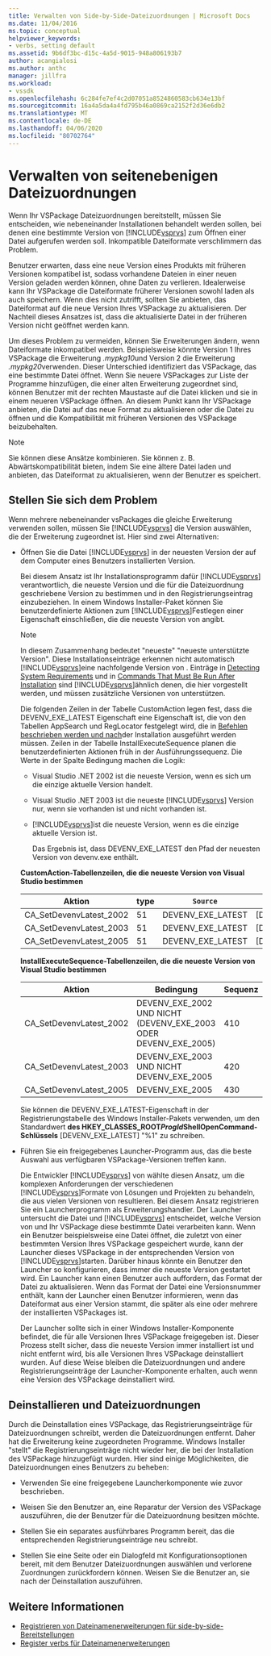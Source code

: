 ```yaml
---
title: Verwalten von Side-by-Side-Dateizuordnungen | Microsoft Docs
ms.date: 11/04/2016
ms.topic: conceptual
helpviewer_keywords:
- verbs, setting default
ms.assetid: 9b6df3bc-d15c-4a5d-9015-948a806193b7
author: acangialosi
ms.author: anthc
manager: jillfra
ms.workload:
- vssdk
ms.openlocfilehash: 6c284fe7ef4c2d07051a8524860583cb634e13bf
ms.sourcegitcommit: 16a4a5da4a4fd795b46a0869ca2152f2d36e6db2
ms.translationtype: MT
ms.contentlocale: de-DE
ms.lasthandoff: 04/06/2020
ms.locfileid: "80702764"
---
```

# <a name="manage-side-by-side-file-associations"></a>Verwalten von seitenebenigen Dateizuordnungen

Wenn Ihr VSPackage Dateizuordnungen bereitstellt, müssen Sie entscheiden, wie nebeneinander Installationen behandelt werden sollen, bei denen eine bestimmte Version von [!INCLUDE[vsprvs](../code-quality/includes/vsprvs_md.md)] zum Öffnen einer Datei aufgerufen werden soll. Inkompatible Dateiformate verschlimmern das Problem.

Benutzer erwarten, dass eine neue Version eines Produkts mit früheren Versionen kompatibel ist, sodass vorhandene Dateien in einer neuen Version geladen werden können, ohne Daten zu verlieren. Idealerweise kann Ihr VSPackage die Dateiformate früherer Versionen sowohl laden als auch speichern. Wenn dies nicht zutrifft, sollten Sie anbieten, das Dateiformat auf die neue Version Ihres VSPackage zu aktualisieren. Der Nachteil dieses Ansatzes ist, dass die aktualisierte Datei in der früheren Version nicht geöffnet werden kann.

Um dieses Problem zu vermeiden, können Sie Erweiterungen ändern, wenn Dateiformate inkompatibel werden. Beispielsweise könnte Version 1 Ihres VSPackage die Erweiterung *.mypkg10*und Version 2 die Erweiterung *.mypkg20*verwenden. Dieser Unterschied identifiziert das VSPackage, das eine bestimmte Datei öffnet. Wenn Sie neuere VSPackages zur Liste der Programme hinzufügen, die einer alten Erweiterung zugeordnet sind, können Benutzer mit der rechten Maustaste auf die Datei klicken und sie in einem neueren VSPackage öffnen. An diesem Punkt kann Ihr VSPackage anbieten, die Datei auf das neue Format zu aktualisieren oder die Datei zu öffnen und die Kompatibilität mit früheren Versionen des VSPackage beizubehalten.

> [!NOTE]
> Sie können diese Ansätze kombinieren. Sie können z. B. Abwärtskompatibilität bieten, indem Sie eine ältere Datei laden und anbieten, das Dateiformat zu aktualisieren, wenn der Benutzer es speichert.

## <a name="face-the-problem"></a>Stellen Sie sich dem Problem

Wenn mehrere nebeneinander vsPackages die gleiche Erweiterung verwenden sollen, müssen Sie [!INCLUDE[vsprvs](../code-quality/includes/vsprvs_md.md)] die Version auswählen, die der Erweiterung zugeordnet ist. Hier sind zwei Alternativen:

- Öffnen Sie die Datei [!INCLUDE[vsprvs](../code-quality/includes/vsprvs_md.md)] in der neuesten Version der auf dem Computer eines Benutzers installierten Version.

   Bei diesem Ansatz ist Ihr Installationsprogramm dafür [!INCLUDE[vsprvs](../code-quality/includes/vsprvs_md.md)] verantwortlich, die neueste Version und die für die Dateizuordnung geschriebene Version zu bestimmen und in den Registrierungseintrag einzubeziehen. In einem Windows Installer-Paket können Sie benutzerdefinierte Aktionen zum [!INCLUDE[vsprvs](../code-quality/includes/vsprvs_md.md)]Festlegen einer Eigenschaft einschließen, die die neueste Version von angibt.

  > [!NOTE]
  > In diesem Zusammenhang bedeutet "neueste" "neueste unterstützte Version". Diese Installationseinträge erkennen nicht automatisch [!INCLUDE[vsprvs](../code-quality/includes/vsprvs_md.md)]eine nachfolgende Version von . Einträge in [Detecting System Requirements](../extensibility/internals/detecting-system-requirements.md) und in [Commands That Must Be Run After Installation](../extensibility/internals/commands-that-must-be-run-after-installation.md) sind [!INCLUDE[vsprvs](../code-quality/includes/vsprvs_md.md)]ähnlich denen, die hier vorgestellt werden, und müssen zusätzliche Versionen von unterstützen.

   Die folgenden Zeilen in der Tabelle CustomAction legen fest, dass die DEVENV_EXE_LATEST Eigenschaft eine Eigenschaft ist, die von den Tabellen AppSearch und RegLocator festgelegt wird, die in [Befehlen beschrieben werden und nach](../extensibility/internals/commands-that-must-be-run-after-installation.md)der Installation ausgeführt werden müssen. Zeilen in der Tabelle InstallExecuteSequence planen die benutzerdefinierten Aktionen früh in der Ausführungssequenz. Die Werte in der Spalte Bedingung machen die Logik:

  - Visual Studio .NET 2002 ist die neueste Version, wenn es sich um die einzige aktuelle Version handelt.

  - Visual Studio .NET 2003 ist die neueste [!INCLUDE[vsprvs](../code-quality/includes/vsprvs_md.md)] Version nur, wenn sie vorhanden ist und nicht vorhanden ist.

  - [!INCLUDE[vsprvs](../code-quality/includes/vsprvs_md.md)]ist die neueste Version, wenn es die einzige aktuelle Version ist.

    Das Ergebnis ist, dass DEVENV_EXE_LATEST den Pfad der neuesten Version von devenv.exe enthält.

  **CustomAction-Tabellenzeilen, die die neueste Version von Visual Studio bestimmen**

  |Aktion|type|`Source`|Ziel|
  |------------|----------|------------|------------|
  |CA_SetDevenvLatest_2002|51|DEVENV_EXE_LATEST|[DEVENV_EXE_2002]|
  |CA_SetDevenvLatest_2003|51|DEVENV_EXE_LATEST|[DEVENV_EXE_2003]|
  |CA_SetDevenvLatest_2005|51|DEVENV_EXE_LATEST|[DEVENV_EXE_2005]|

  **InstallExecuteSequence-Tabellenzeilen, die die neueste Version von Visual Studio bestimmen**

  |Aktion|Bedingung|Sequenz|
  |------------|---------------|--------------|
  |CA_SetDevenvLatest_2002|DEVENV_EXE_2002 UND NICHT (DEVENV_EXE_2003 ODER DEVENV_EXE_2005)|410|
  |CA_SetDevenvLatest_2003|DEVENV_EXE_2003 UND NICHT DEVENV_EXE_2005|420|
  |CA_SetDevenvLatest_2005|DEVENV_EXE_2005|430|

   Sie können die DEVENV_EXE_LATEST-Eigenschaft in der Registrierungstabelle des Windows Installer-Pakets verwenden, um den Standardwert **des HKEY_CLASSES_ROOT*ProgId*ShellOpenCommand-Schlüssels** [DEVENV_EXE_LATEST] "%1" zu schreiben.

- Führen Sie ein freigegebenes Launcher-Programm aus, das die beste Auswahl aus verfügbaren VSPackage-Versionen treffen kann.

   Die Entwickler [!INCLUDE[vsprvs](../code-quality/includes/vsprvs_md.md)] von wählte diesen Ansatz, um die komplexen Anforderungen der verschiedenen [!INCLUDE[vsprvs](../code-quality/includes/vsprvs_md.md)]Formate von Lösungen und Projekten zu behandeln, die aus vielen Versionen von resultieren. Bei diesem Ansatz registrieren Sie ein Launcherprogramm als Erweiterungshandler. Der Launcher untersucht die Datei und [!INCLUDE[vsprvs](../code-quality/includes/vsprvs_md.md)] entscheidet, welche Version von und Ihr VSPackage diese bestimmte Datei verarbeiten kann. Wenn ein Benutzer beispielsweise eine Datei öffnet, die zuletzt von einer bestimmten Version Ihres VSPackage gespeichert wurde, kann der Launcher dieses VSPackage in der entsprechenden Version von [!INCLUDE[vsprvs](../code-quality/includes/vsprvs_md.md)]starten. Darüber hinaus könnte ein Benutzer den Launcher so konfigurieren, dass immer die neueste Version gestartet wird. Ein Launcher kann einen Benutzer auch auffordern, das Format der Datei zu aktualisieren. Wenn das Format der Datei eine Versionsnummer enthält, kann der Launcher einen Benutzer informieren, wenn das Dateiformat aus einer Version stammt, die später als eine oder mehrere der installierten VSPackages ist.

   Der Launcher sollte sich in einer Windows Installer-Komponente befindet, die für alle Versionen Ihres VSPackage freigegeben ist. Dieser Prozess stellt sicher, dass die neueste Version immer installiert ist und nicht entfernt wird, bis alle Versionen Ihres VSPackage deinstalliert wurden. Auf diese Weise bleiben die Dateizuordnungen und andere Registrierungseinträge der Launcher-Komponente erhalten, auch wenn eine Version des VSPackage deinstalliert wird.

## <a name="uninstall-and-file-associations"></a>Deinstallieren und Dateizuordnungen

Durch die Deinstallation eines VSPackage, das Registrierungseinträge für Dateizuordnungen schreibt, werden die Dateizuordnungen entfernt. Daher hat die Erweiterung keine zugeordneten Programme. Windows Installer "stellt" die Registrierungseinträge nicht wieder her, die bei der Installation des VSPackage hinzugefügt wurden. Hier sind einige Möglichkeiten, die Dateizuordnungen eines Benutzers zu beheben:

- Verwenden Sie eine freigegebene Launcherkomponente wie zuvor beschrieben.

- Weisen Sie den Benutzer an, eine Reparatur der Version des VSPackage auszuführen, die der Benutzer für die Dateizuordnung besitzen möchte.

- Stellen Sie ein separates ausführbares Programm bereit, das die entsprechenden Registrierungseinträge neu schreibt.

- Stellen Sie eine Seite oder ein Dialogfeld mit Konfigurationsoptionen bereit, mit dem Benutzer Dateizuordnungen auswählen und verlorene Zuordnungen zurückfordern können. Weisen Sie die Benutzer an, sie nach der Deinstallation auszuführen.

## <a name="see-also"></a>Weitere Informationen

- [Registrieren von Dateinamenerweiterungen für side-by-side-Bereitstellungen](../extensibility/registering-file-name-extensions-for-side-by-side-deployments.md)
- [Register verbs für Dateinamenerweiterungen](../extensibility/registering-verbs-for-file-name-extensions.md)
